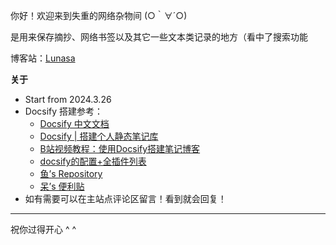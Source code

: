 你好！欢迎来到失重的网络杂物间 (○｀∀´○)

是用来保存摘抄、网络书签以及其它一些文本类记录的地方（看中了搜索功能

博客站：[Lunasa](https://lunasa.icu/)

**关于**
- Start from 2024.3.26
- Docsify 搭建参考：
    - [Docsify 中文文档](https://docsify.js.org/#/zh-cn/)
    - [Docsify | 搭建个人静态笔记库](https://mantyke.icu/posts/2021/docsify-build/)
    - [B站视频教程：使用Docsify搭建笔记博客](https://www.bilibili.com/video/BV1kT4y1T7wY/)
    - [docsify的配置+全插件列表](https://xhhdd.cc/archives/80/comment-page-1)
    - [鱼’s Repository](https://note.gregueria.icu/#/README)
    - [呆’s 便利贴](https://doc.graugris.icu/#/about)
- 如有需要可以在主站点评论区留言！看到就会回复！

---
祝你过得开心 ^ ^